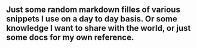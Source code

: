 ## Just some random markdown filles of various snippets I use on a day to day basis. Or some knowledge I want to share with the world, or just some docs for my own reference.
